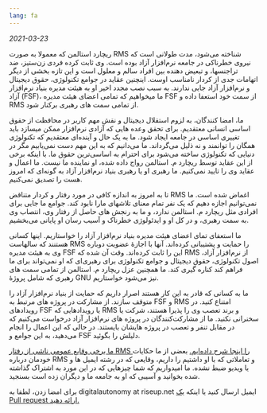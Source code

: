 ```yaml
---
lang: fa
---
```



_2021-03-23_

ریچارد استالمن که معمولا به صورت RMS شناخته می‌شود، مدت طولانی است که نیروی خطرناکی در جامعه نرم‌افزار آزاد بوده است. وی ثابت کرده فردی زن‌ستیز، ضد تراجنسها، و تبعیض دهنده بین افراد سالم و معلول است و این تازه بخشی از دیگر اتهامات جدی از کردار نامناسب اوست. اینچنین عقاید در جوامع تکنولوژی، حقوق دیجیتال و نرم‌افزار آزاد جایی ندارند. به سبب نصب مجدد اخیر او به هیئت مدیره بنیاد نرم‌افزار آزاد (FSF)، ما میخواهیم که تمامی اعضای هیئت مدیره FSF از سمت خود استعفا داده و RMS از تمامی سمت های رهبری برکنار شود.

ما، امضا کنندگان، به لزوم استقلال دیجیتال و نقش مهم کاربر در محافظت از حقوق اساسی انسانی معتقدیم. برای تحقق وعده هایی که آزادی نرم‌افزار ممکن میسازد باید تغییری اساسی در جامعه ایجاد شود. ما به یک حال و آینده‌ای معتقدیم که تکنولوژی همگان را توانمند و نه ذلیل می‌گرداند. ما می‌دانیم که به این مهم دست نمی‌یابیم مگر در دنیایی که تکنولوژی ساخته می‌شود برای احترام به اساسی‌ترین حقوق ما. با اینکه برخی از این عقاید توسط ریچارد م. استالمن  رواج داده شده، او نماینده ما نیست. ما اعمال و عقاید وی را تایید نمی‌کنیم. ما رهبری او یا رهبری بنیاد نرم‌افزار آزاد به گونه‌ای که امروز هست را تصدیق نمی‌کنیم.

تا به امروز به اندازه کافی در مورد رفتار و کردار متناقض RMS اغماض شده است. ما نمی‌توانیم اجازه دهیم که یک نفر تمام معنای تلاشهای مارا نابود کند. جوامع ما جایی برای افرادی مثل ریچارد م. استالمن ندارد، و ما به رنجش های حاصل از رفتار وی، انتصاب وی به سمت رهبری، و در کل او و ایدئولوژی خطرناک و آسیب رسان او پایانی می‌بخشیم.

ما استعفای تمای اعضای هیئت مدیره بنیاد نرم‌افزار آزاد را خواستاریم. اینها کسانی هستنند که سالهاست RMS را حمایت و پشتیبانی کرده‌اند. آنها با اجازۀ عضویت دوباره وی به هیئت مدیره FSF این را ثابت کرده‌اند. وقت آن شده که RMS از نرم‌افزار آزاد، اصول تکنولوژی، حقوق دیجیتال و جوامع تکنولوژی برای رهبری‌ای که او نمی‌تواند برای ما فراهم کند کناره گیری کند. ما همچنین عزل ریچارد م. استالمن از تمامی سمت های رهبری که شامل پروژۀ GNU نیز می‌شود خواستاریم.

ما به کسانی که قادر به این کار هستند اصرار داریم که حمایت از بنیاد نرم‌افزار آزاد را متوقف سازند. از مشارکت در پروژه های مرتبط به FSF و RMS امتناع کنید. در رویدادهای FSF یا رویدادهایی که RMS و برند تعصب وی را پذیرا هستند، شرکت یا سخنرانی نکنید. ما از مشارکت‌کنندگان در پروژه های نرم‌افزار آزاد درخواست می‌کنیم که در مقابل تنفر و تعصب در پروژه هایشان بایستند. در حالی که این اعمال را انجام می‌دهید، به این جوامع و FSF دلیلش را بگوئید.

<a href="https://rms-open-letter.github.io/appendix.fa">ما برخی وقایع عمومی ناشی از رفتار RMS را اینجا شرح داده‌ایم.</a> بعضی از ما حکایات خودمان درباره RMS و تعاملاتی که با او داشتیم را داریم، وقایعی که در رشته ایمیل ها و یا ویدیو ضبط نشده. ما امیدواریم که شما چیزهایی که در این مورد به اشتراک گذاشته شده بخوانید و آسیبی که او به جامعه ما و دیگران زده است بسنجید.

برای امضا زدن، لطفا به digitalautonomy at riseup.net ایمیل ارسال کنید یا اینکه <a href="https://github.com/rms-open-letter/rms-open-letter.github.io/pulls">یک Pull request ارائه دهید.</a>

